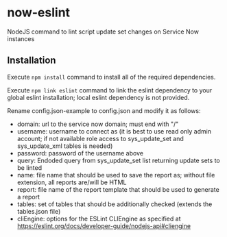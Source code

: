 # now-eslint
NodeJS command to lint script update set changes on Service Now instances

## Installation

Execute `npm install` command to install all of the required dependencies.

Execute `npm link eslint` command to link the eslint dependency to your global eslint installation; local eslint dependency is not provided.

Rename config.json-example to config.json and modify it as follows:
- domain: url to the service now domain; must end with "/"
- username: username to connect as (it is best to use read only admin account; if not available role access to sys_update_set and sys_update_xml tables is needed)
- password: password of the username above
- query: Endoded query from sys_update_set list returning update sets to be linted
- name: file name that should be used to save the report as; without file extension, all reports are/will be HTML
- report: file name of the report template that should be used to generate a report
- tables: set of tables that should be additionally checked (extends the tables.json file)
- cliEngine: options for the ESLint CLIEngine as specified at https://eslint.org/docs/developer-guide/nodejs-api#cliengine
